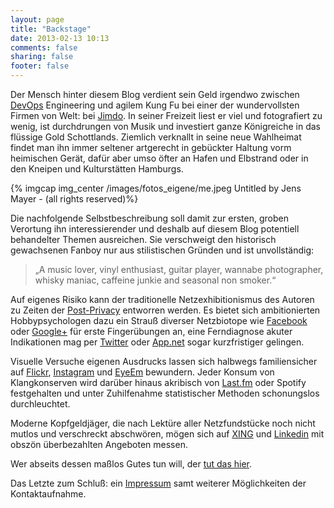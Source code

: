 ```yaml
---
layout: page
title: "Backstage"
date: 2013-02-13 10:13
comments: false
sharing: false
footer: false
---
```


Der Mensch hinter diesem Blog verdient sein Geld irgendwo zwischen [DevOps](http://en.wikipedia.org/wiki/DevOps "Wikipedia: DevOps") Engineering und agilem Kung Fu bei einer der wundervollsten Firmen von Welt: bei [Jimdo](http://www.jimdo.com "Jimdo - Pages to the People!"). In seiner Freizeit liest er viel und fotografiert zu wenig, ist durchdrungen von Musik und investiert ganze Königreiche in das flüssige Gold Schottlands. Ziemlich verknallt in seine neue Wahlheimat findet man ihn immer seltener artgerecht in gebückter Haltung vorm heimischen Gerät, dafür aber umso öfter an Hafen und Elbstrand oder in den Kneipen und Kulturstätten Hamburgs.

{% imgcap img_center /images/fotos_eigene/me.jpeg Untitled by Jens Mayer - (all rights reserved)%}

Die nachfolgende Selbstbeschreibung soll damit zur ersten, groben Verortung ihn interessierender und deshalb auf diesem Blog potentiell behandelter Themen ausreichen. Sie verschweigt den historisch gewachsenen Fanboy nur aus stilistischen Gründen und ist unvollständig:

>„A music lover, vinyl enthusiast, guitar player, wannabe photographer, whisky maniac, caffeine junkie and seasonal non smoker.“

Auf eigenes Risiko kann der traditionelle Netzexhibitionismus des Autoren zu Zeiten der [Post-Privacy](http://de.wikipedia.org/wiki/Post-Privacy "Wikipedia: Post-Privacy") entworren werden. Es bietet sich ambitionierten Hobbypsychologen dazu ein Strauß diverser Netzbiotope wie [Facebook](https://www.facebook.com/jens.mayer "Facebook-Profil Jens Mayer") oder [Google+](https://plus.google.com/111775974068560084573 "Google+-Profil Jens Mayer") für erste Fingerübungen an, eine Ferndiagnose akuter Indikationen mag per [Twitter](https://twitter.com/winterriot "Twitter-Stream Jens Mayer") oder [App.net](https://alpha.app.net/winterriot "Jens Mayer auf App.net") sogar kurzfristiger gelingen.

Visuelle Versuche eigenen Ausdrucks lassen sich halbwegs familiensicher auf [Flickr](http://www.flickr.com/photos/basq/ "Flickr-Profil Jens Mayer"), [Instagram](http://instagram.com/basquiat "Instagram-Profil Jens Mayer") und [EyeEm](http://www.eyeem.com/u/jensmayer "EyeEm-Profil Jens Mayer") bewundern. Jeder Konsum von Klangkonserven wird darüber hinaus akribisch von
[Last.fm](http://www.last.fm/user/basq "Last.fm-Profil Jens Mayer") oder Spotify festgehalten und unter Zuhilfenahme statistischer Methoden schonungslos durchleuchtet.

Moderne Kopfgeldjäger, die nach Lektüre aller Netzfundstücke noch nicht mutlos und verschreckt abschwören, mögen sich auf [XING](https://www.xing.com/profile/Jens_Mayer2 "XING-Profil Jens Mayer") und [Linkedin](http://www.linkedin.com/in/jensmayer "Linkedin-Profil Jens Mayer") mit obszön überbezahlten Angeboten messen.

Wer abseits dessen maßlos Gutes tun will, der [tut das hier](http://www.amazon.de/gp/registry/registry.html?ie=UTF8&type=wishlist&id=38FI6BLISOJV7 "Amazon Wishlist: Jens Mayer").

Das Letzte zum Schluß: ein [Impressum](/pages/impressum/ "Impressum") samt weiterer Möglichkeiten der Kontaktaufnahme.
